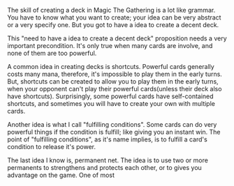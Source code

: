 The skill of creating a deck in Magic The Gathering is a lot like grammar. You have to know what you want to create; your idea can be very abstract or a very specify one. But you got to have a idea to create a decent deck.

This "need to have a idea to create a decent deck"  proposition needs a very important precondition. It's only true when many cards are involve, and none of them are too powerful.

A common idea in creating decks is shortcuts. Powerful cards generally costs many mana, therefore, it's impossible to play them in the early turns. But, shortcuts can be created to allow you to play them in the early turns, when your opponent can't play their powerful cards(unless their deck also have shortcuts). Surprisingly, some powerful cards have self-contained shortcuts, and sometimes you will have to create your own with multiple cards.

Another idea is what I call "fulfilling conditions". Some cards can do very powerful things if the condition is fulfill; like giving you an instant win. The point of "fulfilling conditions", as it's name implies, is to fulfill a card's condition to release it's power.

The last idea I know is, permanent net. The idea is to use two or more permanents to strengthens and protects each other, or to gives you advantage on the game. One of most 